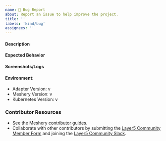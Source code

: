 ```yaml
---
name: 🐛 Bug Report
about: Report an issue to help improve the project.
title: ''
labels: 'kind/bug'
assignees: ''
---
```

#### Description
<!-- A brief description of the issue. -->

#### Expected Behavior
<!-- A brief description of what you expected to happen. -->

#### Screenshots/Logs
<!-- Add screenshots, if applicable, to help explain your problem. -->

#### Environment:
- Adapter Version: v
- Meshery Version: v
- Kubernetes Version: v

<!-- [Optional]
#### Steps to Reproduce
Steps to reproduce the behavior:
1. Go to '...'
2. Click on '....'
3. Scroll down to '....'
4. See error
--> 

### Contributor Resources

- See the Meshery [contributor guides](https://docs.meshery.io/project/contributing).
- Collaborate with other contributors by submitting the [Layer5 Community Member Form](https://layer5.io/newcomer) and joining the [Layer5 Community Slack](https://slack.layer5.io).
